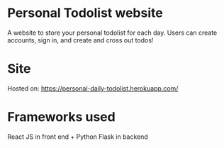 # Personal Todolist website
A website to store your personal todolist for each day. Users can create accounts, sign in, and create and cross out todos!

# Site 
Hosted on: https://personal-daily-todolist.herokuapp.com/

# Frameworks used
React JS in front end + Python Flask in backend